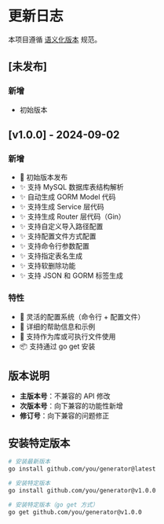 # 更新日志

本项目遵循 [语义化版本](https://semver.org/lang/zh-CN/) 规范。

## [未发布]

### 新增
- 初始版本

## [v1.0.0] - 2024-09-02

### 新增
- 🎉 初始版本发布
- ✨ 支持 MySQL 数据库表结构解析
- ✨ 自动生成 GORM Model 代码
- ✨ 支持生成 Service 层代码
- ✨ 支持生成 Router 层代码（Gin）
- ✨ 支持自定义导入路径配置
- ✨ 支持配置文件方式配置
- ✨ 支持命令行参数配置
- ✨ 支持指定表名生成
- ✨ 支持软删除功能
- ✨ 支持 JSON 和 GORM 标签生成

### 特性
- 🔧 灵活的配置系统（命令行 + 配置文件）
- 📝 详细的帮助信息和示例
- 🎯 支持作为库或可执行文件使用
- 📦 支持通过 go get 安装

## 版本说明

- **主版本号**：不兼容的 API 修改
- **次版本号**：向下兼容的功能性新增
- **修订号**：向下兼容的问题修正

## 安装特定版本

```bash
# 安装最新版本
go install github.com/you/generator@latest

# 安装特定版本
go install github.com/you/generator@v1.0.0

# 安装特定版本（go get 方式）
go get github.com/you/generator@v1.0.0
```
